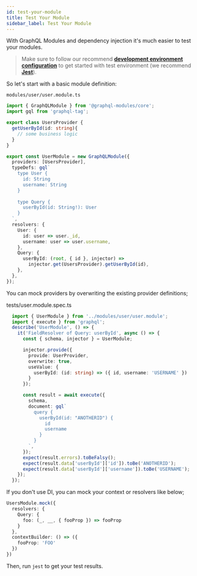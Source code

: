 ```yaml
---
id: test-your-module
title: Test Your Module
sidebar_label: Test Your Module
---
```


With GraphQL Modules and dependency injection it's much easier to test your modules.

> Make sure to follow our recommend **[development environment configuration](/docs/recipes/development-environment)** to get started with test environment (we recommend **[Jest](https://jestjs.io/)**).

So let's start with a basic module definition:

`modules/user/user.module.ts`
```typescript
import { GraphQLModule } from '@graphql-modules/core';
import gql from 'graphql-tag';

export class UsersProvider {
  getUserById(id: string){
    // some business logic
  }
}

export const UserModule = new GraphQLModule({
  providers: [UsersProvider],
  typeDefs: gql`
    type User {
      id: String
      username: String
    }
    
    type Query {
      userById(id: String!): User
    }
  `,
  resolvers: {
    User: {
      id: user => user._id,
      username: user => user.username,
    },
    Query: {
      userById: (root, { id }, injector) =>
        injector.get(UsersProvider).getUserById(id),
    },
  },
});
```

You can mock providers by overwriting the existing provider definitions;

tests/user.module.spec.ts
```typescript
  import { UserModule } from '../modules/user/user.module';
  import { execute } from 'graphql';
  describe('UserModule', () => {
    it('FieldResolver of Query: userById', async () => {
      const { schema, injector } = UserModule;

      injector.provide({
        provide: UserProvider,
        overwrite: true,
        useValue: {
          userById: (id: string) => ({ id, username: 'USERNAME' })
        }
      });

      const result = await execute({
        schema,
        document: gql`
          query {
            userById(id: "ANOTHERID") {
              id
              username
            }
          }
        `,
      });
      expect(result.errors).toBeFalsy();
      expect(result.data['userById']['id']).toBe('ANOTHERID');
      expect(result.data['userById']['username']).toBe('USERNAME');
    });
  });
```

If you don't use DI, you can mock your context or resolvers like below;

```ts
UsersModule.mock({
  resolvers: {
    Query: {
      foo: (_, __, { fooProp }) => fooProp
    }
  },
  contextBuilder: () => ({
    fooProp: 'FOO'
  })
})
```

Then, run `jest` to get your test results.

